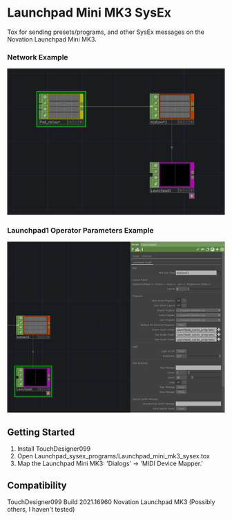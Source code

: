 # Launchpad Mini MK3 SysEx

Tox for sending presets/programs, and other SysEx messages on the Novation Launchpad Mini MK3.

### Network Example
![](image1.png)

### Launchpad1 Operator Parameters Example
![](image2.png)

## Getting Started

1. Install TouchDesigner099
2. Open Launchpad_sysex_programs/Launchpad_mini_mk3_sysex.tox
3. Map the Launchpad Mini MK3: 'Dialogs' -> 'MIDI Device Mapper.'


## Compatibility

TouchDesigner099 Build 2021.16960
Novation Launchpad MK3 (Possibly others, I haven't tested)
